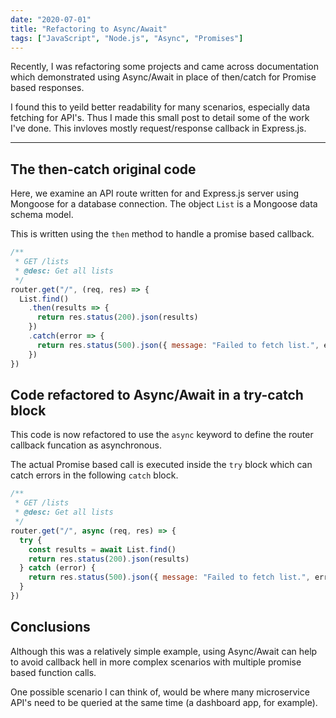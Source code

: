 ```yaml
---
date: "2020-07-01"
title: "Refactoring to Async/Await"
tags: ["JavaScript", "Node.js", "Async", "Promises"]
---
```


Recently, I was refactoring some projects and came across documentation which demonstrated using Async/Await in place of then/catch for Promise based responses.

I found this to yeild better readability for many scenarios, especially data fetching for API's. Thus I made this small post to detail some of the work I've done. This invloves mostly request/response callback in Express.js.

---

## The then-catch original code

Here, we examine an API route written for and Express.js server using Mongoose for a database connection. The object `List` is a Mongoose data schema model.

This is written using the `then` method to handle a promise based callback.

```js
/**
 * GET /lists
 * @desc: Get all lists
 */
router.get("/", (req, res) => {
  List.find()
    .then(results => {
      return res.status(200).json(results)
    })
    .catch(error => {
      return res.status(500).json({ message: "Failed to fetch list.", error })
    })
})
```

## Code refactored to Async/Await in a try-catch block

This code is now refactored to use the `async` keyword to define the router callback funcation as asynchronous.

The actual Promise based call is executed inside the `try` block which can catch errors in the following `catch` block.

```js
/**
 * GET /lists
 * @desc: Get all lists
 */
router.get("/", async (req, res) => {
  try {
    const results = await List.find()
    return res.status(200).json(results)
  } catch (error) {
    return res.status(500).json({ message: "Failed to fetch list.", error })
  }
})
```

## Conclusions

Although this was a relatively simple example, using Async/Await can help to avoid callback hell in more complex scenarios with multiple promise based function calls.

One possible scenario I can think of, would be where many microservice API's need to be queried at the same time (a dashboard app, for example).
